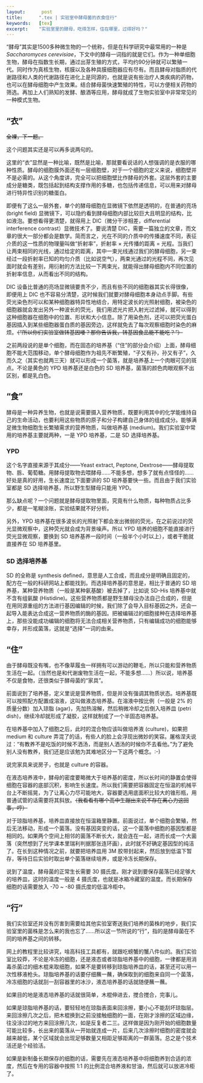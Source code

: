```yaml
---
layout:      post
title:      ".tex | 实验室中酵母菌的衣食住行"
keywords:   [tex]
excerpt:    "实验室里的酵母，吃得怎样，住在哪里，过得好吗？"
---
```


“酵母”其实是1500多种微生物的一个统称，但是在科学研究中最常用的一种是 _Saccharomyces cerevisiae_，下文中的酵母一词指的就是它们。作为一种单细胞生物，酵母在指数生长期，通过出芽生殖的方式，平均约90分钟就可以繁殖一代。同时作为真核生物，核膜以及各种具膜细胞器应有尽有。而且酵母对脂质的代谢路径和人类的代谢路径在进化上是同源的，也就是说有些治疗人类疾病的药物，也可以在酵母细胞中产生效果。结合酵母菌快速繁殖的特性，可以方便相关药物的筛选。再加上人们熟知的发酵、酿酒等应用，酵母就成了生物实验室中非常常见的一种模式生物。

## “衣”

~~全裸，下一题。~~

这个问题其实还是可以再多说两句的。

这里的“衣”显然是一种比喻，既然是比喻，那就要看说话的人想强调的是衣服的哪种性质。酵母的细胞膜外面还有一层细胞壁，对于一个细胞的定义来说，细胞壁并不是必需的。从这个角度讲，完全可以把细胞壁比作酵母的外套。这层外套的主要成分是糖类，既包括起到结构支撑作用的多糖，也包括传递信息，可以用来对酵母进行特异性识别的糖蛋白。

即便有了这么一层外套，单个的酵母细胞在显微镜下依然是透明的，在普通的亮场 (bright field) 显微镜下，可以隐约看到酵母细胞内部比较巨大且明显的结构，比如液泡。要想看得更清楚，就得用上 DIC（微分干涉相差，differential interference contrast）显微技术了。要说清楚 DIC，需要一篇独立的文章，而文章的很大一部分都会是数学。简而言之，光在不同的介质中的传播速度不同，表征介质的这一性质的物理量叫做“折射率”，折射率 × 光传播的距离 = 光程。当我们让两束相同的光线，通过给定的距离，其中一束光线通过我们的酵母细胞，另一束经过一段折射率已知的均匀介质（比如说空气），两束光通过的光程不同，再次见面时就会有差别，用衍射的方法比较一下两束光，就能得出酵母细胞内不同位置的折射率信息，从而看出不同的结构。

DIC 设备比普通的亮场显微镜要贵不少，而且有些不同的细胞器其实长得很像，即便用上 DIC 也不容易分清楚，这时候我们就要对酵母细胞本身动点手脚。有些荧光染色剂可以和某种细胞器特异性地结合，用特定波长的光照射细胞，被染色的细胞器就会发出另外一种波长的荧光，我们用滤光片把入射光过滤掉，就可以得到这种细胞器在细胞中的位置、形状和大小信息。除了用染色剂，还可以把荧光蛋白基因插入到某些细胞器蛋白质的基因旁边，这样就免去了每次观察细胞时染色的麻烦。~~（“所以你们实验室做转基因喽？那你告诉我，转基因食品能不能吃？”）~~

之前两段说的是单个细胞，而在固态的培养基（“住”的部分会介绍）上面，酵母细胞不能大范围移动，单个酵母细胞作为祖先不断繁殖，“子又有孙，孙又有子”，久而久之（其实也就两三天）就可以形成一个菌落，就是培养基上一个肉眼可见的斑点。不论是黄色的 YPD 培养基还是白色的 SD 培养基，菌落的颜色肉眼观察不出区别，都是乳白色。

## “食”

酵母是一种异养生物，也就是说需要摄入营养物质，既要利用其中的化学能维持自己的生命活动，也要利用这些物质的原子和分子构建自己身体的组成成分。能够满足微生物细胞生长繁殖需求的营养物质，叫做培养基 (medium)。我们实验室中常用的培养基主要就两种，一是 YPD 培养基，二是 SD 选择培养基。

### YPD

这个名字直接来源于其成分——Yeast extract, Peptone, Dextrose——酵母提取物、胨、葡萄糖。用酵母提取物去喂酵母……不能多想，想多了就有点怪怪的……好处是真的好用，生长速度比下面要讲的 SD 培养基要快一些。而且由于我们实验室都是 SD 选择培养基，所以野生型酵母只能用 YPD。

那么缺点呢？一个问题就是酵母提取物里面，究竟有什么物质，每种物质占比多少，都是一笔糊涂账，实验结果就不好分析。

另外，YPD 培养基在很多波长的光照射下都会发出微弱的荧光，在之前说过的荧光显微观察中，这种荧光就会成为背景噪声。所以 YPD 培养的细胞不能直接进行荧光显微观察，要换到 SD 培养基养一段时间（一般半个小时以上），或者干脆就直接养在 SD 培养基里。

### SD 选择培养基

SD 的全称是 synthesis defined，意思是人工合成，而且成分是明确且固定的，配方在一般的科研网站上都能找到。而选择培养基的意思是，相比于普通的 SD 培养基，某种营养物质（一般是某种氨基酸）被去掉了，比如说 SD-His 培养基中就不含有组氨酸 (Histidine)。这些营养物质都是野生酵母没办法自己合成的，但是在用同源重组的方法进行基因编辑的时候，我们除了会导入目标基因之外，还会一起导入能表达合成这一营养物质的酶的基因。把被编辑过的细胞接种在选择培养基上，那些没能成功编辑的细胞将无法合成相关营养物质，只有编辑成功的细胞能够幸存，并形成菌落，这就是“选择”一词的由来。

## “住”

由于酵母既没有嘴，也不像草履虫一样拥有可以游动的鞭毛，所以只能和营养物质生活在一起。（当然也是和代谢废物生活在一起，不能多想……）所以说，培养基不仅是食物，还很类似于酵母菌的“家具”。

前面说到了培养基，定义里说是营养物质，但是并没有强调其物质状态。培养基既可以按照配方配置成溶液，这叫做液态培养基。在溶液中按比例（一般是 2% 的质量分数）加入琼脂 (agar)，先加热溶解，然后稍微冷却之后倒入培养皿 (petri dish)，继续冷却就形成了凝胶，这样就制成了一个半固态培养基。

在培养基中加入了细胞之后，此时的混合物应该叫做培养液 (culture)，如果把 medium 和 culture 弄混了的话，有些人的脸上会浮现出微妙的笑容。屠格涅夫说过：“有教养不是吃饭的时候不洒汤，而是别人洒汤的时候你不去看他。”为了避免别人没有教养，我们还是应该勉为其难地区分一下这两个概念。:-)

说完家具来说房子，也就是 culture 的容器。

在液态培养液中，酵母的密度要略微大于培养基的密度，所以长时间的静置会使得细胞在容器的底部沉积，影响生长速度。所以我们需要把容器固定在恒温的机械平台上不断摇晃，为了让离心力尽可能地大，容器要选用底面积比较大的锥形瓶，用普通试管的话需要将其斜放。~~（我看看有哪个高中生蹦出来说不存在离心力这回事，哼）~~

对于琼脂培养基，培养皿直接放在恒温箱里静置。前面说过，单个细胞会繁殖，然后无法移动，形成一个菌落。没有基因突变的话，这一个菌落中细胞的基因型都是相同的。如果两个空间上相邻的菌落不断长大，就会连在一起，进而长成一个大菌落（突然想到了光学课本里瑞利判据那张连环画），此时就不好确定基因型的纯洁了。在长到这种情况之前，就要把培养皿用 3M 胶带封起来，然后放到低温下暂存，等待日后实验时取出单个菌落继续培养，或是冷冻长期保存。

说到了温度，酵母菌的正常生长需要 30 摄氏度。刚才说到要保存菌落已经足够大的培养皿，这时的温度一般是 4 摄氏度，也就是冰箱冷藏室的温度。而长期保存细胞的话需要放入 -70 ~ -80 摄氏度的低温冷柜中。

## “行”

我们实验室还并没有厉害到需要给其他实验室寄送我们培养的菌株的地步，我们实验室里的菌株是怎么来的我也忘了……所以这一节所说的“行”，指的是酵母菌在不同的培养基之间的转移。

网上的教程里比较讲究，啥高科技工具都有，就跟吃螃蟹的蟹八件似的。我们实验室比较莽，不论是冷冻的细胞，还是液态或者琼脂培养基中的细胞，一律都是用消毒杀菌过的细木棍来取细胞，如果不是要转移到琼脂培养皿的话，甚至还可以用一次性移液枪头。琼脂培养基的话要仔细蘸一蘸，确保取到的细胞来自同一个菌落，冷冻细胞的话就刮一刮容器里的冰沙，液态培养基的话就随便蘸一蘸。

如果目的地是液态培养基的话就很简单，木棍伸进去，搅合搅合，完事儿。

如果是琼脂培养基的话，要轻轻地在琼脂表面来回涂擦，要小心不能刮坏琼脂层。来回涂擦几次之后，把木棍换到之前没接触细胞的一面，在刚才涂擦的区域边缘，往没涂过的地方来回涂擦几次，如是反复者二三。这样做是因为刚开始的细胞数量可能比较多，长出来的菌落从一开始就连成一片，后来几次涂擦时细胞的密度就会越来越低，某个区域就会出现足够数量又相距足够距离的一群菌落。总之是个技术活还是个经验活。

如果是新制备长期保存的细胞的话，需要先在液态培养基中将细胞养到合适的浓度，然后在专用的容器中按照 1:1 的比例混合培养液和甘油，然后就可以放进冷柜了。